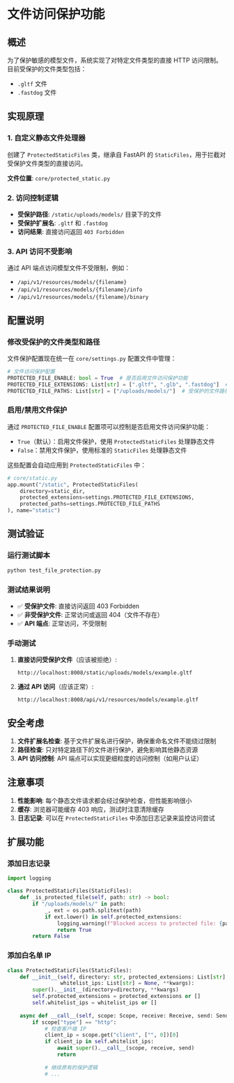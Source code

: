 # 文件访问保护功能

## 概述

为了保护敏感的模型文件，系统实现了对特定文件类型的直接 HTTP 访问限制。目前受保护的文件类型包括：
- `.gltf` 文件
- `.fastdog` 文件

## 实现原理

### 1. 自定义静态文件处理器

创建了 `ProtectedStaticFiles` 类，继承自 FastAPI 的 `StaticFiles`，用于拦截对受保护文件类型的直接访问。

**文件位置**: `core/protected_static.py`

### 2. 访问控制逻辑

- **受保护路径**: `/static/uploads/models/` 目录下的文件
- **受保护扩展名**: `.gltf` 和 `.fastdog`
- **访问结果**: 直接访问返回 `403 Forbidden`

### 3. API 访问不受影响

通过 API 端点访问模型文件不受限制，例如：
- `/api/v1/resources/models/{filename}`
- `/api/v1/resources/models/{filename}/info`
- `/api/v1/resources/models/{filename}/binary`

## 配置说明

### 修改受保护的文件类型和路径

文件保护配置现在统一在 `core/settings.py` 配置文件中管理：

```python
# 文件访问保护配置
PROTECTED_FILE_ENABLE: bool = True  # 是否启用文件访问保护功能
PROTECTED_FILE_EXTENSIONS: List[str] = [".gltf", ".glb", ".fastdog"]  # 受保护的文件扩展名
PROTECTED_FILE_PATHS: List[str] = ["/uploads/models/"]  # 受保护的文件路径
```

### 启用/禁用文件保护

通过 `PROTECTED_FILE_ENABLE` 配置项可以控制是否启用文件访问保护功能：

- `True`（默认）：启用文件保护，使用 `ProtectedStaticFiles` 处理静态文件
- `False`：禁用文件保护，使用标准的 `StaticFiles` 处理静态文件

这些配置会自动应用到 `ProtectedStaticFiles` 中：

```python
# core/static.py
app.mount("/static", ProtectedStaticFiles(
    directory=static_dir,
    protected_extensions=settings.PROTECTED_FILE_EXTENSIONS,
    protected_paths=settings.PROTECTED_FILE_PATHS
), name="static")
```

## 测试验证

### 运行测试脚本

```bash
python test_file_protection.py
```

### 测试结果说明

- ✅ **受保护文件**: 直接访问返回 403 Forbidden
- ✅ **非受保护文件**: 正常访问或返回 404（文件不存在）
- ✅ **API 端点**: 正常访问，不受限制

### 手动测试

1. **直接访问受保护文件**（应该被拒绝）:
   ```
   http://localhost:8008/static/uploads/models/example.gltf
   ```

2. **通过 API 访问**（应该正常）:
   ```
   http://localhost:8008/api/v1/resources/models/example.gltf
   ```

## 安全考虑

1. **文件扩展名检查**: 基于文件扩展名进行保护，确保重命名文件不能绕过限制
2. **路径检查**: 只对特定路径下的文件进行保护，避免影响其他静态资源
3. **API 访问控制**: API 端点可以实现更细粒度的访问控制（如用户认证）

## 注意事项

1. **性能影响**: 每个静态文件请求都会经过保护检查，但性能影响很小
2. **缓存**: 浏览器可能缓存 403 响应，测试时注意清除缓存
3. **日志记录**: 可以在 `ProtectedStaticFiles` 中添加日志记录来监控访问尝试

## 扩展功能

### 添加日志记录

```python
import logging

class ProtectedStaticFiles(StaticFiles):
    def _is_protected_file(self, path: str) -> bool:
        if "/uploads/models/" in path:
            _, ext = os.path.splitext(path)
            if ext.lower() in self.protected_extensions:
                logging.warning(f"Blocked access to protected file: {path}")
                return True
        return False
```

### 添加白名单 IP

```python
class ProtectedStaticFiles(StaticFiles):
    def __init__(self, directory: str, protected_extensions: List[str] = None, 
                 whitelist_ips: List[str] = None, **kwargs):
        super().__init__(directory=directory, **kwargs)
        self.protected_extensions = protected_extensions or []
        self.whitelist_ips = whitelist_ips or []
    
    async def __call__(self, scope: Scope, receive: Receive, send: Send) -> None:
        if scope["type"] == "http":
            # 检查客户端 IP
            client_ip = scope.get("client", ["", 0])[0]
            if client_ip in self.whitelist_ips:
                await super().__call__(scope, receive, send)
                return
            
            # 继续原有的保护逻辑
            # ...
```